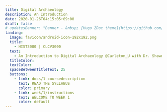 ```yaml
---
title: Digital Archaeology
description: An Introduction
date: 2020-01-26T04:15:05+09:00
draft: false
# updatesBanner: "Banner - &nbsp; [Hugo ZDoc theme](https://github.com/zzossig/hugo-theme-zdoc) &nbsp; just arrived"
landing:
  image: favicon/android-icon-192x192.png
  title:
    - HIST3000 | CLCV3000
  text:
    - An Introduction to Digital Archaeology @Carleton_U with Dr. Shawn Graham
  titleColor:
  textColor:
  spaceBetweenTitleText: 25
  buttons:
    - link: docs/1-coursedescription
      text: READ THE SYLLABUS
      color: primary
    - link: week/1/instructions
      text: WELCOME TO WEEK 1
      color: default
---
```

